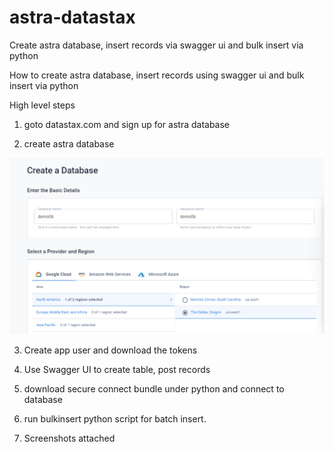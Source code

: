 # astra-datastax
 Create astra database, insert records via swagger ui and bulk insert via python

How to create astra database, insert records using swagger ui and bulk insert via python

High level steps


1. goto datastax.com and sign up for astra database

2. create astra database
<img src="images/image1.png">

3. Create app user and download the tokens

4. Use Swagger UI to create table, post records

5. download secure connect bundle under python and connect to database

6. run bulkinsert python script for batch insert.

7. Screenshots attached
